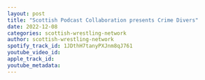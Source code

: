 ```yaml
---
layout: post
title: "Scottish Podcast Collaboration presents Crime Divers"
date: 2022-12-08
categories: scottish-wrestling-network
author: scottish-wrestling-network
spotify_track_id: 1JDthH7tanyPXJnm8qJ761
youtube_video_id: 
apple_track_id: 
youtube_metadata: 
---
```

